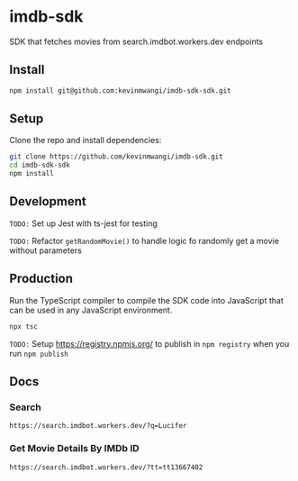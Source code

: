 # imdb-sdk
SDK that fetches movies from search.imdbot.workers.dev endpoints

## Install

```bash
npm install git@github.com:kevinmwangi/imdb-sdk-sdk.git
```
## Setup

Clone the repo and install dependencies:

```bash
git clone https://github.com/kevinmwangi/imdb-sdk.git
cd imdb-sdk-sdk
npm install
```

## Development

`TODO:`
Set up Jest with ts-jest for testing

`TODO:`
Refactor `getRandomMovie()` to handle logic fo randomly get a movie without parameters 


## Production

Run the TypeScript compiler to compile the SDK code into JavaScript that can be used in any JavaScript environment.
```bash
npx tsc
```

`TODO:`
Setup  https://registry.npmjs.org/ to publish in `npm registry` when you run `npm publish`

## Docs

### Search

```
https://search.imdbot.workers.dev/?q=Lucifer
```

### Get Movie Details By IMDb ID

```
https://search.imdbot.workers.dev/?tt=tt13667402
```
